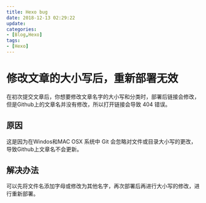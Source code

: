 ```yaml
---
title: Hexo bug
date: 2018-12-13 02:29:22
update:
categories:
- [Blog,Hexo]
tags:
- [Hexo]
---
```


# 修改文章的大小写后，重新部署无效

在初次提交文章后，你想要修改文章名字的大小写和分类时，部署后链接会修改，但是Github上的文章名并没有修改，所以打开链接会导致 404 错误。

## 原因
这是因为在Windos和MAC OSX 系统中 Git 会忽略对文件或目录大小写的更改，导致Github上文章名不会更新。

## 解决办法

可以先将文件名添加字母或修改为其他名字，再次部署后再进行大小写的修改，进行重新部署。
